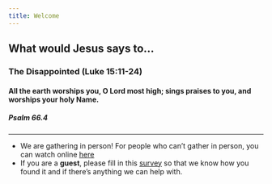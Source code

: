 ```yaml
---
title: Welcome
---
```


## What would Jesus says to...
### The Disappointed (Luke 15:11-24)

#### All the earth worships you, O Lord most high; sings praises to you, and worships your holy Name. 
##### Psalm 66.4

---
- We are gathering in person! For people who can’t gather in person, you can watch online [here](https://stgeorgeshurstville.org.au/sunday-english-online)
- If you are a **guest**, please fill in this [survey](https://tinyurl.com/SGHACsurvey) so that we know how you found it and if there’s anything we can help with.
